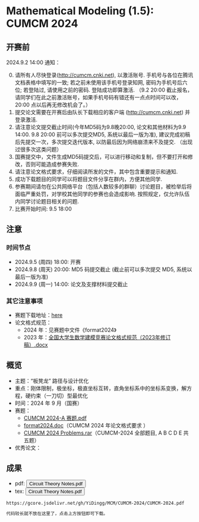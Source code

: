 # Mathematical Modeling (1.5): CUMCM 2024

## 开赛前

2024.9.2 14:00 通知：

0. 请所有人尽快登录(http://cumcm.cnki.net), 以激活账号. 手机号与各位在腾讯文档表格中填写的一致; 若之前未使用该手机号登录知网, 密码为手机号后六位; 若登陆过, 请使用之前的密码. 登陆成功即算激活. （9.2 20:00 截止报名，请同学们在此之前激活账号，如果手机号码有错还有一点点时间可以改，20:00 点以后再无修改机会了。）
1. 提交论文需要在开赛后由队长下载相应的客户端 (http://cumcm.cnki.net) 并登录激活. 
2. 请注意论文提交截止时间(今年MD5码为9.8晚20:00, 论文和其他材料为9.9 14:00. 9.8 20:00 前可以多次提交MD5, 系统以最后一版为准), 建议完成初稿后先提交一次，多次提交迭代版本, 以防最后因为网络崩溃来不及提交. （出现过很多次这类问题）
3. 国赛提交中，文件生成MD5码提交后，可以进行移动和复制，但不要打开和修改，否则可能造成参赛失败. 
4. 请注意论文格式要求，仔细阅读所发的文件，其中包含重要提示和通知. 
5. 成功下载题目的同学可以将题目文件分享在群内，方便其他同学. 
6. 参赛期间请勿在公共网络平台（包括人数较多的群聊）讨论题目，被检举后将
面临严重处罚，对学校其他同学的参赛也会造成影响. 按照规定，仅允许队伍
内同学讨论题目相关的问题.
1. 比赛开始时间: 9.5 18:00


## 注意

### 时间节点

- 2024.9.5 (周四) 18:00: 开赛
- 2024.9.8 (周天) 20:00: MD5 码提交截止 (截止前可以多次提交 MD5, 系统以最后一版为准)
- 2024.9.9 (周一) 14:00: 论文及支撑材料提交截止

### 其它注意事项

- 赛题下载地址：[here](https://cumcm.cnki.net/cumcm//studentHome/studentHome)
- 论文格式规范：
  - 2024 年：见赛题中文件《format2024》
  - 2023 年：[全国大学生数学建模竞赛论文格式规范（2023年修订稿）.docx](https://www.writebug.com/static/uploads/2024/9/2/17b343b2aa4065cf7988f8b19b4ad055.docx)

## 概览

- 主题：“板凳龙” 路径与设计优化
- 重点：刚体限制，极坐标，极直坐标互转，直角坐标系中的坐标系变换，解方程，硬约束（一刀切）型最优化
- 时间：2024 年 9 月（国赛）
- 赛题：
  - [CUMCM 2024-A 赛题.pdf](https://www.writebug.com/static/uploads/2024/9/9/a940c6c2e6a1aa96ef8e0bac12357500.pdf)
  - [format2024.doc](https://www.writebug.com/static/uploads/2024/9/9/37af014b174925e636dea9cbc3ad7f04.doc)（CUMCM 2024 年论文格式要求 ）
  - [CUMCM 2024 Problems.rar](https://www.writebug.com/static/uploads/2024/9/9/5cf368f2fb8dc79dcc2c62a185594176.rar)（CUMCM-2024 全部题目, A B C D E 共五题）
- 优秀论文：

## 成果

- pdf: <button onclick="window.open('https://gcore.jsdelivr.net/gh/YiDingg/MCM/CUMCM-2024/CUMCM-2024.pdf')" type="button">Circuit Theory Notes.pdf</button>
- tex: <button onclick="window.open('https://gcore.jsdelivr.net/gh/YiDingg/MCM/CUMCM-2024/CUMCM-2024.tex')" type="button">Circuit Theory Notes.pdf</button>

```pdf
https://gcore.jsdelivr.net/gh/YiDingg/MCM/CUMCM-2024/CUMCM-2024.pdf
```

``` tex
代码较长就不放在这里了，点击上方按钮即可下载。
```
